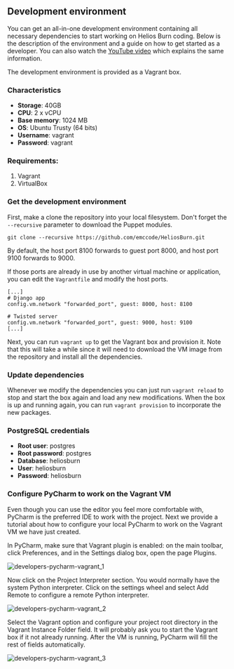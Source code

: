 ## Development environment

You can get an all-in-one development environment containing all necessary dependencies to start working on Helios Burn coding. Below is the description of the environment and a guide on how to get started as a developer. You can also watch the [YouTube video](https://www.youtube.com/watch?v=PSXemMqiqIU) which explains the same information.

The development environment is provided as a Vagrant box.

### Characteristics

- **Storage**: 40GB
- **CPU**: 2 x vCPU
- **Base memory**: 1024 MB
- **OS**: Ubuntu Trusty (64 bits)
- **Username**: vagrant
- **Password**: vagrant

### Requirements:

1. Vagrant
2. VirtualBox

### Get the development environment

First, make a clone the repository into your local filesystem. Don't forget the `--recursive` parameter to download the Puppet modules.

```git clone --recursive https://github.com/emccode/HeliosBurn.git```

By default, the host port 8100 forwards to guest port 8000, and host port 9100 forwards to 9000.

If those ports are already in use by another virtual machine or application, you can edit the `Vagrantfile` and modify the host ports.

```
[...]
# Django app
config.vm.network "forwarded_port", guest: 8000, host: 8100

# Twisted server
config.vm.network "forwarded_port", guest: 9000, host: 9100
[...]
```

Next, you can run `vagrant up` to get the Vagrant box and provision it. Note that this will take a while since it will need to download the VM image from the repository and install all the dependencies.

### Update dependencies

Whenever we modify the dependencies you can just run `vagrant reload` to stop and start the box again and load any new modifications. When the box is up and running again, you can run `vagrant provision` to incorporate the new packages.


### PostgreSQL credentials

- **Root user**: postgres
- **Root password**: postgres
- **Database**: heliosburn
- **User**: heliosburn
- **Password**: heliosburn


### Configure PyCharm to work on the Vagrant VM

Even though you can use the editor you feel more comfortable with, PyCharm is the preferred IDE to work with the project. Next we provide a tutorial about how to configure your local PyCharm to work on the Vagrant VM we have just created.

In PyCharm, make sure that Vagrant plugin is enabled: on the main toolbar, click Preferences, and in the Settings dialog box, open the page Plugins.

![developers-pycharm-vagrant_1](https://github.com/emccode/HeliosBurn/blob/master/docs/figures/developers-pycharm-vagrant_1.png)

Now click on the Project Interpreter section. You would normally have the system Python interpreter. Click on the settings wheel and select Add Remote to configure a remote Python interpreter.

![developers-pycharm-vagrant_2](https://github.com/emccode/HeliosBurn/blob/master/docs/figures/developers-pycharm-vagrant_2.png)

Select the Vagrant option and configure your project root directory in the Vagrant Instance Folder field. It will probably ask you to start the Vagrant box if it not already running. After the VM is running, PyCharm will fill the rest of fields automatically.

![developers-pycharm-vagrant_3](https://github.com/emccode/HeliosBurn/blob/master/docs/figures/developers-pycharm-vagrant_3.png)
